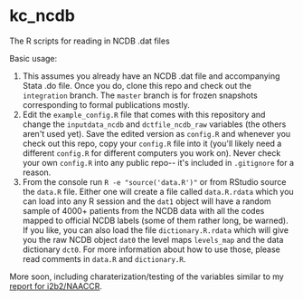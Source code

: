 # kc_ncdb
The R scripts for reading in NCDB .dat files

Basic usage:

1. This assumes you already have an NCDB .dat file and accompanying Stata .do
   file. Once you do, clone this repo and check out the `integration` branch. 
   The `master` branch is for frozen snapshots corresponding to formal 
   publications mostly.
2. Edit the `example_config.R` file that comes with this repository and 
   change the `inputdata_ncdb` and `dctfile_ncdb_raw` variables (the others 
   aren't used yet). Save the edited version as `config.R` and whenever you 
   check out this repo, copy your `config.R` file into it (you'll likely need 
   a different `config.R` for different computers you work on). Never check your 
   own `config.R` into any public repo-- it's included in `.gitignore` for a 
   reason.
3. From the console run `R -e "source('data.R')"` or from RStudio source the 
   `data.R` file. Either one will create a file called `data.R.rdata` which you
   can load into any R session and the `dat1` object will have a random sample
   of 4000+ patients from the NCDB data with all the codes mapped to official 
   NCDB labels (some of them rather long, be warned). If you like, you can also 
   load the file `dictionary.R.rdata` which will give you the raw NCDB object
   `dat0` the level maps `levels_map` and the data dictionary `dct0`. For more
   information about how to use those, please read comments in `data.R` and 
   `dictionary.R`.

More soon, including charaterization/testing of the variables similar to my
[report for i2b2/NAACCR](https://bokov.github.io/kl2_kc_analysis/files/exploration.html).